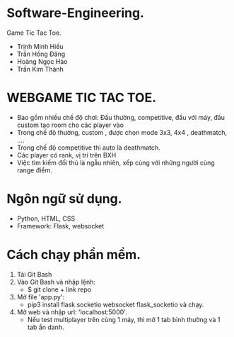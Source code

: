 # Software-Engineering.
Game Tic Tac Toe.
* Trịnh Minh Hiếu 
* Trần Hồng Đăng 
* Hoàng Ngọc Hào 
* Trần Kim Thành

# WEBGAME TIC TAC TOE.
* Bao gồm nhiều chế độ chơi: Đấu thường, competitive, đấu với máy, đấu custom tạo room cho các player vào
* Trong chế độ thường, custom , được chọn mode 3x3, 4x4 , deathmatch, ....
* Trong chế độ competitive thì auto là deathmatch.
* Các player có rank, vị trí trên BXH
* Việc tìm kiếm đối thủ là ngẫu nhiên, xếp cùng với những người cùng range điểm.

# Ngôn ngữ sử dụng.
* Python, HTML, CSS
* Framework: Flask, websocket

# Cách chạy phần mềm.
1. Tải Git Bash
2. Vào Git Bash và nhập lệnh:
   - $ git clone + link repo
3. Mở file 'app.py':
   - pip3 install flask socketio websocket flask_socketio và chạy.
5. Mở web và nhập url: 'localhost:5000'.
   - Nếu test multiplayer trên cùng 1 máy, thì mở 1 tab bình thường và 1 tab ẩn danh.
